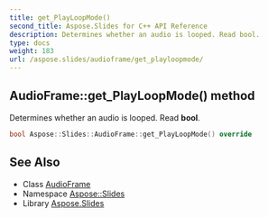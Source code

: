 ```yaml
---
title: get_PlayLoopMode()
second_title: Aspose.Slides for C++ API Reference
description: Determines whether an audio is looped. Read bool.
type: docs
weight: 183
url: /aspose.slides/audioframe/get_playloopmode/
---
```

## AudioFrame::get_PlayLoopMode() method


Determines whether an audio is looped. Read **bool**.

```cpp
bool Aspose::Slides::AudioFrame::get_PlayLoopMode() override
```

## See Also

* Class [AudioFrame](../)
* Namespace [Aspose::Slides](../../)
* Library [Aspose.Slides](../../../)